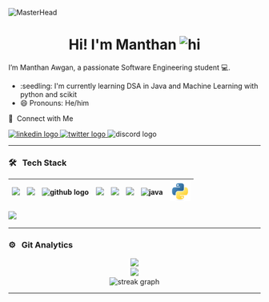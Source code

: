 ![MasterHead](assets/Codefish.gif)
<p align="center">

 </p><p>
</p><h1 align="center"> Hi! I'm Manthan <img src="https://user-images.githubusercontent.com/1303154/88677602-1635ba80-d120-11ea-84d8-d263ba5fc3c0.gif" width="28px" alt="hi"></h1>
<p>I’m Manthan Awgan, a passionate Software Engineering student 💻.</p>
<!-- TODO: Add last video link -->
<ul>
<li>:seedling: I'm currently learning DSA in Java and Machine Learning with python and scikit </li>
<!-- <li>:computer: Most used line of code <code>git commit -m "Initial Commit"</code>.</li>
<!-- <li>🤔 I’m looking for an internship.</li> 
<li>:speech_balloon: Ask me about anything.</li> --> 
<li>😄 Pronouns: He/him </li>
</ul>
<p>🤝&nbsp; Connect with Me</p>
<p>
  <div align="left">
    <a href="https://www.linkedin.com/in/manthan-awgan-3591172a4/" target="_blank">
      <img src="https://raw.githubusercontent.com/maurodesouza/profile-readme-generator/master/src/assets/icons/social/linkedin/default.svg" width="52" height="40" alt="linkedin logo"  />
    </a>
    <a href="https://x.com/Manthan3_tw" target="_blank">
      <img src="https://raw.githubusercontent.com/maurodesouza/profile-readme-generator/master/src/assets/icons/social/twitter/default.svg" width="52" height="40" alt="twitter logo"  />
    </a>
      <img src="https://raw.githubusercontent.com/maurodesouza/profile-readme-generator/master/src/assets/icons/social/discord/default.svg" width="52" height="40" alt="discord logo"  />
  </div>
</p>
<hr>
<h3 id="--tech-stack">🛠 &nbsp; Tech Stack</h3>





































<table><thead><tr><th align="center"><img src="https://cdn.jsdelivr.net/gh/devicons/devicon/icons/cplusplus/cplusplus-original.svg" width="40"></th><th align="center"><img src="https://cdn.jsdelivr.net/gh/devicons/devicon/icons/git/git-original.svg" width="40"></th><th align="center"><img src="https://cdn.jsdelivr.net/gh/devicons/devicon/icons/github/github-original.svg" height="40" alt="github logo" width="40"></th><th align="center"><img src="https://cdn.jsdelivr.net/gh/devicons/devicon/icons/googlecloud/googlecloud-original.svg" width="40"></th><th align="center"><img src="https://cdn.jsdelivr.net/gh/devicons/devicon/icons/html5/html5-original.svg" width="40"></th><th align="center"><img src="https://cdn.jsdelivr.net/gh/devicons/devicon/icons/css3/css3-original.svg" width="40"></th><th align="center"><img src="https://cdn.jsdelivr.net/gh/devicons/devicon/icons/java/java-original.svg" alt="java" width="40"></th><th align="center"><img src="https://raw.githubusercontent.com/devicons/devicon/master/icons/python/python-original.svg" alt="python" width="40">

<!-- </th><th align="center"><img src="https://www.vectorlogo.zone/logos/php/php-ar21.svg" alt="php" width="40"></th><th align="center"><img src="https://www.vectorlogo.zone/logos/r-project/r-project-icon.svg" alt="r" width="40"></th><th align="center"><img src="https://www.vectorlogo.zone/logos/mysql/mysql-ar21.svg" alt="mysql" width="40"></th><th align="center"><img src="https://www.vectorlogo.zone/logos/mongodb/mongodb-icon.svg" alt="mongodb" width="40"></th><th align="center"><img src="https://www.vectorlogo.zone/logos/firebase/firebase-icon.svg" alt="firebase" width="40"></th><th align="center"><img src="https://www.vectorlogo.zone/logos/sqlite/sqlite-icon.svg" alt="sqlite" width="40"></th></tr></thead><tbody><tr><td align="center"><img src="https://raw.githubusercontent.com/devicons/devicon/master/icons/html5/html5-original-wordmark.svg" alt="html5" width="40"></td><td align="center"><img src="https://raw.githubusercontent.com/devicons/devicon/master/icons/css3/css3-original-wordmark.svg" alt="css3" width="45" height="45"></td><td align="center"><img src="https://www.vectorlogo.zone/logos/getbootstrap/getbootstrap-icon.svg" alt="boostrap" width="40"></td><td align="center"><img src="https://www.vectorlogo.zone/logos/android/android-icon.svg" alt="android" width="40"></td><td align="center"><img src="https://www.vectorlogo.zone/logos/git-scm/git-scm-icon.svg" alt="git" width="40"></td><td align="center"><img src="https://www.vectorlogo.zone/logos/heroku/heroku-icon.svg" alt="heroku" width="40"></td><td align="center"><img src="https://raw.githubusercontent.com/devicons/devicon/master/icons/linux/linux-original.svg" alt="linux" width="40"></td><td align="center"><img src="https://www.vectorlogo.zone/logos/getpostman/getpostman-icon.svg" alt="postman" width="40"></td><td align="center"><img src="https://www.vectorlogo.zone/logos/visualstudio_code/visualstudio_code-icon.svg" alt="postman" width="40"></td><td align="center"></td><td align="center"></td><td align="center"></td><td align="center"></td><td align="center"> --> 
</td></tr></tbody></table>
<div align="left">
  <img src="https://visitor-badge.laobi.icu/badge?page_id=manthanawgan.manthanawgan&"  />
</div>
<hr>
<h3 id="️--git-analytics">⚙️ &nbsp; Git Analytics</h3>
<div align="center">
  <img src="https://github-readme-stats.vercel.app/api?username=manthanawgan&theme=vue-dark&show_icons=true&hide_border=true&count_private=true">
</div>
<div align="center">
  <img src="https://github-readme-streak-stats.herokuapp.com/?user=manthanawgan&theme=vue-dark&hide_border=true" width="410">
</div>
<div align="center">
  <img src="https://github-readme-stats.vercel.app/api/top-langs/?username=manthanawgan&theme=vue-dark&show_icons=true&hide_border=true&layout=compact" height="220" alt="streak graph"  />
</div>
<hr>












<!-- <div align="center">
  <img height="200" src="https://www.canva.com/design/DAGQorHQ_Ic/V4UhbZjIUFGtuwP8EMIlIw/watch"  />
</div>

###

<div align="center">
  <img src="https://visitor-badge.laobi.icu/badge?page_id=manthanawgan.manthanawgan&"  />
</div>

###

<h1 align="left">hey there, I'm Manthan 👾</h1>

###

<h3 align="left">👩‍💻  About Me</h3>

###

<p align="left">I'm a CS Undergrad <br><br>- 🔭 I’m working on ...<br>- 📚 I'm currently learning DSA in Java and Machine Learning with python and scikit

###

<div align="left">
  <a href="https://www.linkedin.com/in/manthan-awgan-3591172a4/" target="_blank">
    <img src="https://raw.githubusercontent.com/maurodesouza/profile-readme-generator/master/src/assets/icons/social/linkedin/default.svg" width="52" height="40" alt="linkedin logo"  />
  </a>
  <a href="https://x.com/Manthan3_tw" target="_blank">
    <img src="https://raw.githubusercontent.com/maurodesouza/profile-readme-generator/master/src/assets/icons/social/twitter/default.svg" width="52" height="40" alt="twitter logo"  />
  </a>
  <img src="https://raw.githubusercontent.com/maurodesouza/profile-readme-generator/master/src/assets/icons/social/discord/default.svg" width="52" height="40" alt="discord logo"  />
</div>

###

<h3 align="left">🛠 Language and tools</h3>

###

<div align="left">
  <img src="https://cdn.jsdelivr.net/gh/devicons/devicon/icons/cplusplus/cplusplus-original.svg" height="40" alt="cplusplus logo"  />
  <img width="12" />
  <img src="https://cdn.jsdelivr.net/gh/devicons/devicon/icons/git/git-original.svg" height="40" alt="git logo"  />
  <img width="12" />
  <img src="https://cdn.jsdelivr.net/gh/devicons/devicon/icons/github/github-original.svg" height="40" alt="github logo"  />
  <img width="12" />
  <img src="https://cdn.jsdelivr.net/gh/devicons/devicon/icons/googlecloud/googlecloud-original.svg" height="40" alt="googlecloud logo"  />
  <img width="12" />
  <img src="https://cdn.jsdelivr.net/gh/devicons/devicon/icons/html5/html5-original.svg" height="40" alt="html5 logo"  />
  <img width="12" />
  <img src="https://cdn.jsdelivr.net/gh/devicons/devicon/icons/css3/css3-original.svg" height="40" alt="css3 logo"  />
  <img width="12" />
  <img src="https://cdn.jsdelivr.net/gh/devicons/devicon/icons/java/java-original.svg" height="40" alt="java logo"  />
  <img width="12" />
  <img src="https://cdn.jsdelivr.net/gh/devicons/devicon/icons/python/python-original.svg" height="40" alt="python logo"  />
</div>

###

<h3 align="left">🔥   My Stats :</h3>

###

<div align="center">
  <img src="https://streak-stats.demolab.com?user=manthanawgan&locale=en&mode=daily&theme=dark&hide_border=false&border_radius=5&order=3" height="220" alt="streak graph"  />
</div>

###
-->
